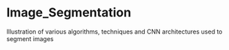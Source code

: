 # Image_Segmentation
Illustration of various algorithms, techniques and CNN architectures used to segment images

